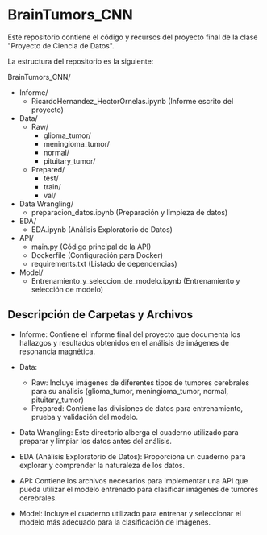 # BrainTumors_CNN
Este repositorio contiene el código y recursos del proyecto final de la clase "Proyecto de Ciencia de Datos".

La estructura del repositorio es la siguiente:
 
BrainTumors_CNN/

- Informe/
  - RicardoHernandez_HectorOrnelas.ipynb (Informe escrito del proyecto)
- Data/
  - Raw/
    - glioma_tumor/
    - meningioma_tumor/
    -  normal/
    - pituitary_tumor/
  - Prepared/
    - test/
    - train/
    - val/
- Data Wrangling/
   - preparacion_datos.ipynb (Preparación y limpieza de datos)
- EDA/
  - EDA.ipynb (Análisis Exploratorio de Datos)
- API/
  -  main.py (Código principal de la API)
  - Dockerfile (Configuración para Docker)
  - requirements.txt (Listado de dependencias)
- Model/
  - Entrenamiento_y_seleccion_de_modelo.ipynb (Entrenamiento y selección de modelo)

## Descripción de Carpetas y Archivos

- Informe: Contiene el informe final del proyecto que documenta los hallazgos y resultados obtenidos en el análisis de imágenes de resonancia magnética.

- Data:
  - Raw: Incluye imágenes de diferentes tipos de tumores cerebrales para su análisis (glioma_tumor, meningioma_tumor, normal, pituitary_tumor)
  - Prepared: Contiene las divisiones de datos para entrenamiento, prueba y validación del modelo.

- Data Wrangling: Este directorio alberga el cuaderno utilizado para preparar y limpiar los datos antes del análisis.

- EDA (Análisis Exploratorio de Datos): Proporciona un cuaderno para explorar y comprender la naturaleza de los datos.

- API: Contiene los archivos necesarios para implementar una API que pueda utilizar el modelo entrenado para clasificar imágenes de tumores cerebrales.

- Model: Incluye el cuaderno utilizado para entrenar y seleccionar el modelo más adecuado para la clasificación de imágenes.
